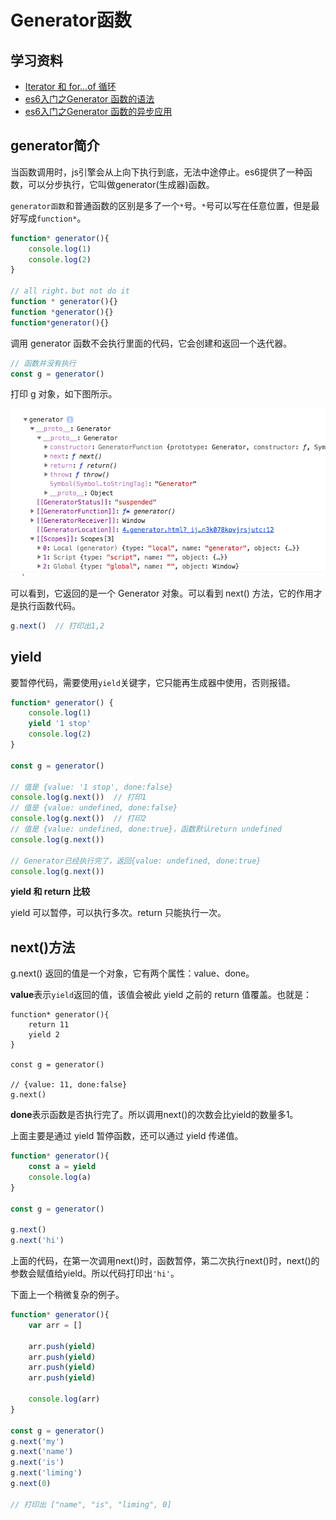# Generator函数

## 学习资料

- [Iterator 和 for...of 循环](http://es6.ruanyifeng.com/#docs/iterator)
- [es6入门之Generator 函数的语法](http://es6.ruanyifeng.com/#docs/generator)
- [es6入门之Generator 函数的异步应用](http://es6.ruanyifeng.com/#docs/generator-async)

## generator简介

当函数调用时，js引擎会从上向下执行到底，无法中途停止。es6提供了一种函数，可以分步执行，它叫做generator(生成器)函数。

`generator函数`和普通函数的区别是多了一个`*`号。`*`号可以写在任意位置，但是最好写成`function*`。

```javascript
function* generator(){
    console.log(1)
    console.log(2)
}

// all right，but not do it
function * generator(){}
function *generator(){}
function*generator(){}
```

调用 generator 函数不会执行里面的代码，它会创建和返回一个迭代器。

```javascript
// 函数并没有执行
const g = generator()
```

打印 g 对象，如下图所示。

![](./imgs/generator.png)

可以看到，它返回的是一个 Generator 对象。可以看到 next() 方法，它的作用才是执行函数代码。

```javascript
g.next()  // 打印出1,2
```

## yield

要暂停代码，需要使用`yield`关键字，它只能再生成器中使用，否则报错。

```javascript
function* generator() {
    console.log(1)
    yield '1 stop'
    console.log(2)
}

const g = generator()

// 值是 {value: '1 stop', done:false}
console.log(g.next())  // 打印1
// 值是 {value: undefined, done:false}
console.log(g.next())  // 打印2
// 值是 {value: undefined, done:true}，函数默认return undefined
console.log(g.next())

// Generator已经执行完了，返回{value: undefined, done:true}
console.log(g.next())
```

**yield 和 return 比较**

yield 可以暂停，可以执行多次。return 只能执行一次。

## next()方法

g.next() 返回的值是一个对象，它有两个属性：value、done。

**value**表示`yield`返回的值，该值会被此 yield 之前的 return 值覆盖。也就是：

```
function* generator(){
    return 11
    yield 2
}

const g = generator()

// {value: 11, done:false}
g.next()
```

**done**表示函数是否执行完了。所以调用next()的次数会比yield的数量多1。

上面主要是通过 yield 暂停函数，还可以通过 yield 传递值。

```javascript
function* generator(){
    const a = yield
    console.log(a)
}

const g = generator()

g.next()
g.next('hi')
```

上面的代码，在第一次调用next()时，函数暂停，第二次执行next()时，next()的参数会赋值给yield。所以代码打印出`'hi'`。

下面上一个稍微复杂的例子。

```javascript
function* generator(){
    var arr = []

    arr.push(yield)
    arr.push(yield)
    arr.push(yield)
    arr.push(yield)

    console.log(arr)
}

const g = generator()
g.next('my')
g.next('name')
g.next('is')
g.next('liming')
g.next(0)

// 打印出 ["name", "is", "liming", 0]
```



